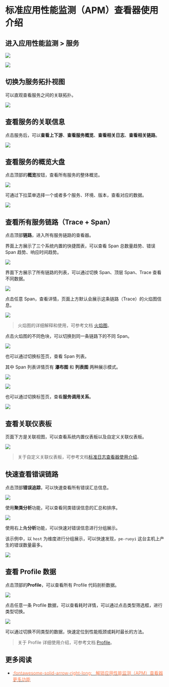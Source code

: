 # 标准应用性能监测（APM）查看器使用介绍

## 进入应用性能监测 > 服务

![](../img/apm-1.png)

![](../img/apm-2.png)

## 切换为服务拓扑视图

可以直观查看服务之间的关联拓扑。

![](../img/apm-3.png)

## 查看服务的关联信息

点击服务后，可以**查看上下游**、**查看服务概览**、**查看相关日志**、**查看相关链路**。

![](../img/apm-4.png)

## 查看服务的概览大盘

点击顶部的**概览**按钮，查看所有服务的整体概览。

![](../img/apm-5.png)

可通过下拉菜单选择一个或者多个服务、环境、版本，查看对应的数据。

![](../img/apm-6.png)

## 查看所有服务链路（Trace + Span）

点击顶部**链路**，进入所有服务链路的查看器。

界面上方展示了三个系统内置的快捷图表，可以查看 Span 总数量趋势、错误 Span 趋势、响应时间趋势。 

![](../img/apm-7.png)

界面下方展示了所有链路的列表，可以通过切换 Span、顶层 Span、Trace 查看不同数据。

![](../img/apm-8.png)

点击任意 Span，查看详情，页面上方默认会展示这条链路（Trace）的火焰图信息。

![](../img/apm-9.png)

> 火焰图的详细解释和使用，可参考文档 [火焰图](../../best-practices/monitoring/trace-glame-graph.md)。

点击火焰图的不同色块，可以切换到同一条链路下的不同 Span。

![](../img/apm-10.png)

也可以通过切换标签页，查看 Span 列表。

其中 Span 列表详情页有 **瀑布图** 和 **列表图** 两种展示模式。

![](../img/apm-11.png)

![](../img/apm-12.png)

也可以通过切换标签页，查看**服务调用关系**。

![](../img/apm-13.png)

## 查看关联仪表板

页面下方是关联视图，可以查看系统内置仪表板以及自定义关联仪表板。

![](../img/apm-14.png)

> 关于自定义关联仪表板，可参考文档[标准日志查看器使用介绍](./generate-explorer.md)。

## 快速查看错误链路

点击顶部**错误追踪**，可以快速查看所有错误汇总信息。

![](../img/apm-15.png)

使用**聚类分析**功能，可以查看同类错误信息的汇总和排序。

![](../img/apm-16.png)

使用右上角**分析**功能，可以快速对错误信息进行分组展示。

该示例中，以 `host` 为维度进行分组展示，可以快速发现，`pe-ruoyi` 这台主机上产生的错误数量最多。

![](../img/apm-17.png)

## 查看 Profile 数据

点击顶部的**Profile**，可以查看所有 Profile 代码剖析数据。

![](../img/apm-18.png)

点击任意一条 Profile 数据，可以查看耗时详情，可以通过点击类型筛选框，进行类型切换。

![](../img/apm-19.png)

可以通过切换不同类型的数据，快速定位到性能瓶颈或耗时最长的方法。

> 关于 Profile 详细使用介绍，可参考文档 [Profile](../../application-performance-monitoring/profile.md)。

## 更多阅读

<div class="grid cards" markdown>

- [<font color="coral"> :fontawesome-solid-arrow-right-long: &nbsp; 解锁应用性能监测（APM）查看器更多功能</font>](../../application-performance-monitoring/explorer.md)

</div>